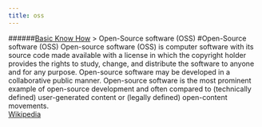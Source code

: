 ```yaml
---
title: oss
---
```

######[Basic Know How](../wiki/basic-know-how.html) > Open-Source software (OSS)
#Open-Source software (OSS)
Open-source software (OSS) is computer software with its source code made available with a license in which the copyright holder provides the rights to study, change, and distribute the software to anyone and for any purpose. Open-source software may be developed in a collaborative public manner. Open-source software is the most prominent example of open-source development and often compared to (technically defined) user-generated content or (legally defined) open-content movements.  
<a href="https://en.wikipedia.org/wiki/Open-source_software" target="_blank">Wikipedia</a>